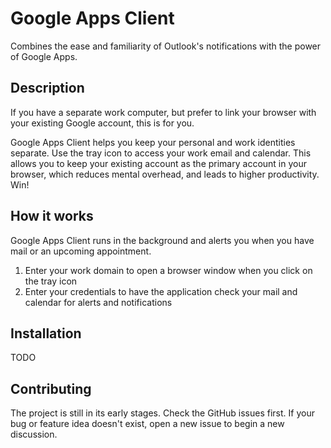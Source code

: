 Google Apps Client
==================

Combines the ease and familiarity of Outlook's notifications with
the power of Google Apps.


Description
-----------

If you have a separate work computer, but prefer to link your browser with your
existing Google account, this is for you.

Google Apps Client helps you keep your personal and work identities separate. Use
the tray icon to access your work email and calendar. This allows you to keep
your existing account as the primary account in your browser, which reduces
mental overhead, and leads to higher productivity. Win!


How it works
------------

Google Apps Client runs in the background and alerts you when you have mail or an
upcoming appointment.

1. Enter your work domain to open a browser window when you click on the tray icon
2. Enter your credentials to have the application check your mail and calendar for
   alerts and notifications


Installation
------------

TODO


Contributing
------------

The project is still in its early stages. Check the GitHub issues first. If your
bug or feature idea doesn't exist, open a new issue to begin a new discussion.
